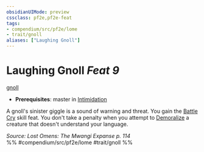 ```yaml
---
obsidianUIMode: preview
cssclass: pf2e,pf2e-feat
tags:
- compendium/src/pf2e/lome
- trait/gnoll
aliases: ["Laughing Gnoll"]
---
```

# Laughing Gnoll  *Feat 9*  
[gnoll](rules/traits/gnoll-b1.md "Gnoll Ancestry & Heritage Trait")  

- **Prerequisites**: master in [Intimidation](compendium/skills.md#Intimidation)

A gnoll's sinister giggle is a sound of warning and threat. You gain the [Battle Cry](compendium/feats/battle-cry.md) skill feat. You don't take a penalty when you attempt to [Demoralize](rules/actions/demoralize.md) a creature that doesn't understand your language.

*Source: Lost Omens: The Mwangi Expanse p. 114*  
%% #compendium/src/pf2e/lome #trait/gnoll %%